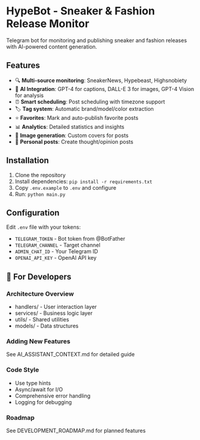 # HypeBot - Sneaker & Fashion Release Monitor

Telegram bot for monitoring and publishing sneaker and fashion releases with AI-powered content generation.

## Features

- 🔍 **Multi-source monitoring**: SneakerNews, Hypebeast, Highsnobiety
- 🤖 **AI Integration**: GPT-4 for captions, DALL-E 3 for images, GPT-4 Vision for analysis
- ⏰ **Smart scheduling**: Post scheduling with timezone support
- 🏷 **Tag system**: Automatic brand/model/color extraction
- ⭐️ **Favorites**: Mark and auto-publish favorite posts
- 📊 **Analytics**: Detailed statistics and insights
- 🎨 **Image generation**: Custom covers for posts
- 💭 **Personal posts**: Create thought/opinion posts

## Installation

1. Clone the repository
2. Install dependencies: `pip install -r requirements.txt`
3. Copy `.env.example` to `.env` and configure
4. Run: `python main.py`

## Configuration

Edit `.env` file with your tokens:
- `TELEGRAM_TOKEN` - Bot token from @BotFather
- `TELEGRAM_CHANNEL` - Target channel
- `ADMIN_CHAT_ID` - Your Telegram ID
- `OPENAI_API_KEY` - OpenAI API key

## 🔧 For Developers

### Architecture Overview
- handlers/ - User interaction layer
- services/ - Business logic layer  
- utils/ - Shared utilities
- models/ - Data structures

### Adding New Features
See AI_ASSISTANT_CONTEXT.md for detailed guide

### Code Style
- Use type hints
- Async/await for I/O
- Comprehensive error handling
- Logging for debugging

### Roadmap
See DEVELOPMENT_ROADMAP.md for planned features
